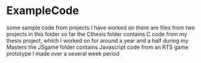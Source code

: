 # ExampleCode
some sample code from projects I have worked on
there are files from two projects in this folder so far
the Cthesis folder contains C code from my thesis project, which I worked on for around a year and a half during my Masters
the JSgame folder contains Javascript code from an RTS game prototype I made over a several week period
